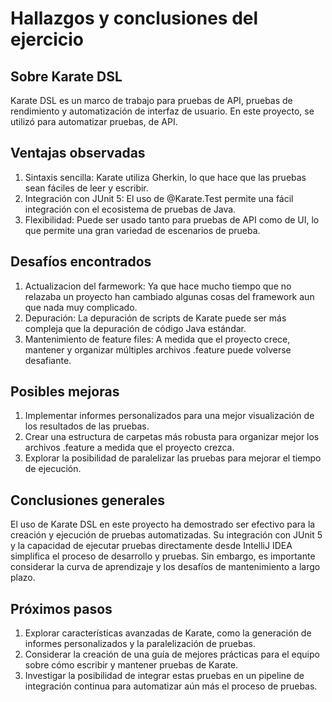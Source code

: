 # Hallazgos y conclusiones del ejercicio

## Sobre Karate DSL
Karate DSL es un marco de trabajo para pruebas de API, pruebas de rendimiento y automatización de interfaz de usuario. En este proyecto, se utilizó para automatizar pruebas, de API.

## Ventajas observadas
1. Sintaxis sencilla: Karate utiliza Gherkin, lo que hace que las pruebas sean fáciles de leer y escribir.
2. Integración con JUnit 5: El uso de @Karate.Test permite una fácil integración con el ecosistema de pruebas de Java.
3. Flexibilidad: Puede ser usado tanto para pruebas de API como de UI, lo que permite una gran variedad de escenarios de prueba.

## Desafíos encontrados
1. Actualizacion del farmework: Ya que hace mucho tiempo que no relazaba un proyecto han cambiado algunas cosas del framework aun que nada muy complicado.
2. Depuración: La depuración de scripts de Karate puede ser más compleja que la depuración de código Java estándar.
3. Mantenimiento de feature files: A medida que el proyecto crece, mantener y organizar múltiples archivos .feature puede volverse desafiante.

## Posibles mejoras
1. Implementar informes personalizados para una mejor visualización de los resultados de las pruebas.
2. Crear una estructura de carpetas más robusta para organizar mejor los archivos .feature a medida que el proyecto crezca.
3. Explorar la posibilidad de paralelizar las pruebas para mejorar el tiempo de ejecución.

## Conclusiones generales
El uso de Karate DSL en este proyecto ha demostrado ser efectivo para la creación y ejecución de pruebas automatizadas. Su integración con JUnit 5 y la capacidad de ejecutar pruebas directamente desde IntelliJ IDEA simplifica el proceso de desarrollo y pruebas. Sin embargo, es importante considerar la curva de aprendizaje y los desafíos de mantenimiento a largo plazo.

## Próximos pasos
1. Explorar características avanzadas de Karate, como la generación de informes personalizados y la paralelización de pruebas.
2. Considerar la creación de una guía de mejores prácticas para el equipo sobre cómo escribir y mantener pruebas de Karate.
3. Investigar la posibilidad de integrar estas pruebas en un pipeline de integración continua para automatizar aún más el proceso de pruebas.

